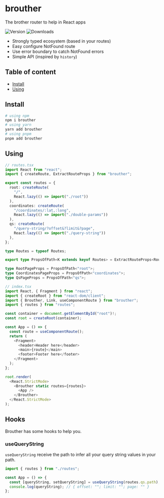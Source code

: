 # brouther

The brother router to help in React apps

![Version](https://img.shields.io/npm/v/brouther?style=flat-square)
![Downloads](https://img.shields.io/npm/dm/brouther?style=flat-square)

- Strongly typed ecosystem (based in your routes)
- Easy configure NotFound route
- Use error boundary to catch NotFound errors
- Simple API (inspired by `history`)

## Table of content

- [Install](#install)
- [Using](#using)

## Install

```bash
# using npm
npm i brouther
# using yarn
yarn add brouther
# using pnpm
pnpm add brouther
```

## Using

```typescript
// routes.tsx
import React from "react";
import { createRoute, ExtractRouteProps } from "brouther";

export const routes = {
  root: createRoute(
    "/",
    React.lazy(() => import("./root"))
  ),
  coordinates: createRoute(
    "/coordinates/:lat,:long",
    React.lazy(() => import("./double-params"))
  ),
  qs: createRoute(
    "/query-string/?offset&?limit&?page",
    React.lazy(() => import("./query-string"))
  ),
};

type Routes = typeof Routes;

export type PropsOfPath<K extends keyof Routes> = ExtractRouteProps<Routes, K>;

type RootPageProps = PropsOfPath<"root">;
type CoordinatesPageProps = PropsOfPath<"coordinates">;
type QsPageProps = PropsOfPath<"qs">;
```

```typescript
// index.tsx
import React, { Fragment } from "react";
import { createRoot } from "react-dom/client";
import { Brouther, Link, useComponentRoute } from "brouther";
import { routes } from "routes";

const container = document.getElementById("root")!;
const root = createRoot(container);

const App = () => {
  const route = useComponentRoute();
  return (
    <Fragment>
      <header>Header here</header>
      <main>{route}</main>
      <footer>Footer here</footer>
    </Fragment>
  );
};

root.render(
  <React.StrictMode>
    <Brouther static routes={routes}>
      <App />
    </Brouther>
  </React.StrictMode>
);
```

## Hooks

Brouther has some hooks to help you.

### useQueryString

`useQueryString` receive the path to infer all your query string values in your path.

```typescript
import { routes } from "./routes";

const App = () => {
  const [queryString, setQueryString] = useQueryString(routes.qs.path);
  console.log(queryString); // { offset: ""; limit: ""; page: "" }
};
```

